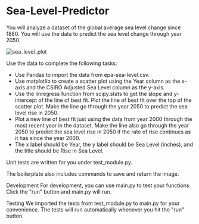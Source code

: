 # Sea-Level-Predictor
You will analyze a dataset of the global average sea level change since 1880. You will use the data to predict the sea level change through year 2050.

![sea_level_plot](https://github.com/pejmantheory/FCC-Sea-Level-Predictor/assets/81389644/fdfc592a-6bbe-4323-9a7d-c5836594bb22)

Use the data to complete the following tasks:

* Use Pandas to import the data from epa-sea-level.csv.
* Use matplotlib to create a scatter plot using the Year column as the x-axis and the CSIRO Adjusted Sea Level column as the y-axis.
* Use the linregress function from scipy.stats to get the slope and y-intercept of the line of best fit. Plot the line of best fit over the top of the scatter plot. Make the line go through the year 2050 to predict the sea level rise in 2050.
* Plot a new line of best fit just using the data from year 2000 through the most recent year in the dataset. Make the line also go through the year 2050 to predict the sea level rise in 2050 if the rate of rise continues as it has since the year 2000.
* The x label should be Year, the y label should be Sea Level (inches), and the title should be Rise in Sea Level.

Unit tests are written for you under test_module.py.

The boilerplate also includes commands to save and return the image.

Development
For development, you can use main.py to test your functions. Click the "run" button and main.py will run.

Testing
We imported the tests from test_module.py to main.py for your convenience. The tests will run automatically whenever you hit the "run" button.
